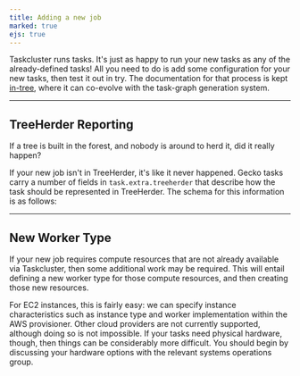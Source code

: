```yaml
---
title: Adding a new job
marked: true
ejs: true
---
```


Taskcluster runs tasks.
It's just as happy to run your new tasks as any of the already-defined tasks!
All you need to do is add some configuration for your new tasks, then test it out in try.
The documentation for that process is kept [in-tree](https://firefox-source-docs.mozilla.org/taskcluster/taskcluster/how-tos.html), where it can co-evolve with the task-graph generation system.

---

## TreeHerder Reporting

If a tree is built in the forest, and nobody is around to herd it, did it really happen?

If your new job isn't in TreeHerder, it's like it never happened.
Gecko tasks carry a number of fields in `task.extra.treeherder` that describe how the task should be represented in TreeHerder.
The schema for this information is as follows:

<div data-render-schema='taskcluster:/schemas/taskcluster-treeherder/v1/task-treeherder-config.json'></div>

---

## New Worker Type

If your new job requires compute resources that are not already available via Taskcluster, then some additional work may be required.
This will entail defining a new worker type for those compute resources, and then creating those new resources.

For EC2 instances, this is fairly easy: we can specify instance characteristics such as instance type and worker implementation within the AWS provisioner.
Other cloud providers are not currently supported, although doing so is not impossible.
If your tasks need physical hardware, though, then things can be considerably more difficult.
You should begin by discussing your hardware options with the relevant systems operations group.
